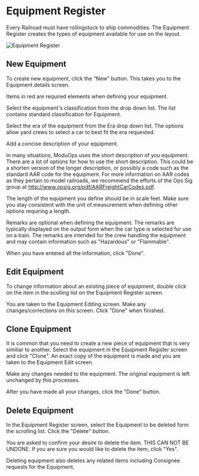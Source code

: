 # Equipment Register

Every Railroad must have rollingstock to ship commodities. The Equipment Register creates the types of equipment available for use on the layout.

![Equipment Register](http://www.moduops.com/images/manual/equipment.png)
## New Equipment

To create new equipment, click the "New" button. This takes you to the Equipment details screen.

Items in red are required elements when defining your equipment.

Select the equipment's classification from the drop down list. The list contains standard classification for Equipment.

Select the era of the equipment from the Era drop down list. The options allow yard crews to select a car to best fit the era requested.

Add a concise description of your equipment.

In many situations, ModuOps uses the short description of you equipment. There are a lot of options for how to use the short description. This could be a shorten version of the longer description, or possibly a code such as the standard AAR code for the equipment. For more information on AAR codes as they pertain to model railroads, we recommend the efforts of the Ops Sig group at http://www.opsig.org/pdf/AARFreightCarCodes.pdf.

The length of the equipment you define should be in scale feet. Make sure you stay consistent with the unit of measurement when defining other options requiring a length.

Remarks are optional when defining the equipment. The remarks are typically displayed on the output form when the car type is selected for use on a train. The remarks are intended for the crew handling the equipment and may contain information such as "Hazardous" or "Flammable".

When you have entered all the information, click "Done".

## Edit Equipment

To change information about an existing piece of equipment, double click on the item in the scolling list on the Equipment Register screen.

You are taken to the Equipment Editing screen. Make any changes/corrections on this screen. Click "Done" when finished.

## Clone Equipment

It is common that you need to create a new piece of equipment that is very similiar to another. Select the equipment in the Equipment Register screen and click "Clone". An exact copy of the equipment is made and you are taken to the Equipment Edit screen.

Make any changes needed to the equipment. The original equipment is left unchanged by this processes.

After you have made all your changes, click the "Done" button.

## Delete Equipment

In the Equipment Register screen, select the Equipment to be deleted form the scrolling list. Click the "Delete" button.

You are asked to confirm your desire to delete the item. THIS CAN NOT BE UNDONE. If you are sure you would like to delete the item, click "Yes".

Deleting equipment also deletes any related items including Consignee requests for the Equipment.






